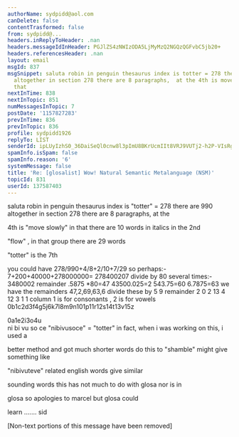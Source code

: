 ```yaml
---
authorName: sydpidd@aol.com
canDelete: false
contentTrasformed: false
from: sydpidd@...
headers.inReplyToHeader: .nan
headers.messageIdInHeader: PGJlZS4zNWIzODA5LjMyMzQ2NGQzQGFvbC5jb20+
headers.referencesHeader: .nan
layout: email
msgId: 837
msgSnippet: saluta robin in penguin thesaurus index is totter = 278 there are  990
  altogether in section 278 there are 8 paragraphs,  at the 4th is move slowly in
  that
nextInTime: 838
nextInTopic: 851
numMessagesInTopic: 7
postDate: '1157827283'
prevInTime: 836
prevInTopic: 836
profile: sydpidd1926
replyTo: LIST
senderId: ipLUyIzhS0_36DaiSeQl0cnw8l3pImU8BKrUcmIIt8VRJ9VUTj2-h2P-VIsRgGsPsaILev-C
spamInfo.isSpam: false
spamInfo.reason: '6'
systemMessage: false
title: 'Re: [glosalist] Wow! Natural Semantic Metalanguage (NSM)'
topicId: 831
userId: 137587403
---
```


saluta robin
in penguin thesaurus index is "totter"
= 278 
there are  990 altogether
in section 278 there are 8 paragraphs,  at the 
 
4th is "move slowly"
in that there are 10 words in italics in the 2nd 
 
"flow" , in that group there are 29 words 
 
"totter" is the 7th  
 
you could have 278/990+4/8+2/10+7/29
so perhaps:-  7+200+40000+278000000=
278400207  divide by 80 several  times:-
3480002 remainder .5875  *80=47
43500.025=2
543.75=60
6.7875=63
we have the remainders  47,2,69,63,6
divide these by 5
9 remainder 2
0 2
13 4
12 3
1  1
column 1 is for consonants , 2 is for  vowels
0b1c2d3f4g5j6k7l8m9n101p11r12s14t13v15z   
 
0a1e2i3o4u  
ni bi vu so ce  "nibivusoce" = "totter"
in  fact, when i was working on this, i used a 
 
better method and got much shorter words
do this to "shamble" might give  something like 
 
"nibivuteve" related english words give similar 
 
sounding words
this has not much to do with glosa nor is in 
 
glosa so apologies to marcel but glosa could 
 
learn .......
sid
 
 
 
 
 
 


[Non-text portions of this message have been removed]


